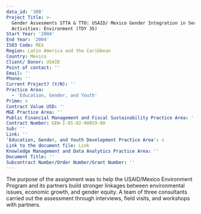 ```yaml
---
data_id: '308'
Project Title: >-
  Gender Assesments STTA & TTO: USAID/ Mexico Gender Integration in Sectoral
  Activities: Environment (TDY 35)
Start Year: '2004'
End Year: '2004'
ISO3 Code: MEX
Region: Latin America and the Caribbean
Country: Mexico
Client/ Donor: USAID
Point of contact: ''
Email: ''
Phone: ''
Current Project? (Y/N): ''
Practice Area:
  - 'Education, Gender, and Youth'
Prime: x
Contract Value USD: ''
M&E Practice Area: ''
Public Financial Management and Fiscal Sustainability Practice Area: ''
Contract Number: GEW-I-01-02-00019-00
Sub: ''
Link: ''
'Education, Gender, and Youth Development Practice Area': x
Link to the document file: Link
Knowledge Management and Data Analytics Practice Area: ''
Document Title: ''
Subcontract Number/Order Number/Grant Number: ''
---
```

The purpose of the assignment was to help the USAID/Mexico Environment Program and its partners build stronger linkages between environmental issues, economic growth, and gender equity. A team of three consultants carried out the assessment through interviews, field visits, and workshops with partners.